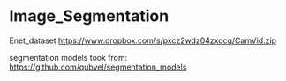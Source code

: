 # Image_Segmentation
Enet_dataset
https://www.dropbox.com/s/pxcz2wdz04zxocq/CamVid.zip

segmentation models took from: 
https://github.com/qubvel/segmentation_models
